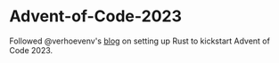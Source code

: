 # Advent-of-Code-2023

Followed @verhoevenv's [blog](https://verhoevenv.github.io/2023/11/17/advent-of-code-rust.html) on setting up Rust to kickstart Advent of Code 2023.